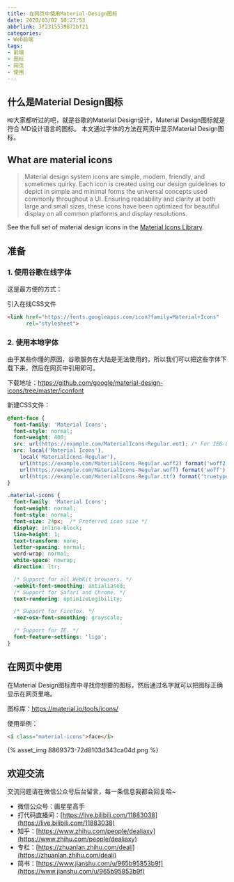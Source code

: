 ```yaml
---
title: 在网页中使用Material-Design图标
date: 2020/03/02 10:27:53
abbrlink: 3f2315539872bf21
categories:
- Web前端
tags:
- 前端
- 图标
- 网页
- 使用
---
```

## 什么是Material Design图标
`MD`大家都听过的吧，就是谷歌的Material Design设计，Material Design图标就是符合
MD设计语言的图标。
本文通过字体的方法在网页中显示Material Design图标。

## What are material icons
>Material design system icons are simple, modern, friendly, and sometimes quirky. Each icon is created using our design guidelines to depict in simple and minimal forms the universal concepts used commonly throughout a UI. Ensuring readability and clarity at both large and small sizes, these icons have been optimized for beautiful display on all common platforms and display resolutions.

See the full set of material design icons in the [Material Icons Library](https://www.google.com/design/icons/).

## 准备
### 1. 使用谷歌在线字体
这是最方便的方式：

引入在线CSS文件
```html
<link href="https://fonts.googleapis.com/icon?family=Material+Icons"
      rel="stylesheet">
```

### 2. 使用本地字体
由于某些你懂的原因，谷歌服务在大陆是无法使用的，所以我们可以把这些字体下载下来，然后在网页中引用即可。

下载地址：https://github.com/google/material-design-icons/tree/master/iconfont

新建CSS文件：
```css
@font-face {
  font-family: 'Material Icons';
  font-style: normal;
  font-weight: 400;
  src: url(https://example.com/MaterialIcons-Regular.eot); /* For IE6-8 */
  src: local('Material Icons'),
    local('MaterialIcons-Regular'),
    url(https://example.com/MaterialIcons-Regular.woff2) format('woff2'),
    url(https://example.com/MaterialIcons-Regular.woff) format('woff'),
    url(https://example.com/MaterialIcons-Regular.ttf) format('truetype');
}

.material-icons {
  font-family: 'Material Icons';
  font-weight: normal;
  font-style: normal;
  font-size: 24px;  /* Preferred icon size */
  display: inline-block;
  line-height: 1;
  text-transform: none;
  letter-spacing: normal;
  word-wrap: normal;
  white-space: nowrap;
  direction: ltr;

  /* Support for all WebKit browsers. */
  -webkit-font-smoothing: antialiased;
  /* Support for Safari and Chrome. */
  text-rendering: optimizeLegibility;

  /* Support for Firefox. */
  -moz-osx-font-smoothing: grayscale;

  /* Support for IE. */
  font-feature-settings: 'liga';
}
```


## 在网页中使用
在Material Design图标库中寻找你想要的图标，然后通过名字就可以把图标正确显示在网页里咯。

图标库：https://material.io/tools/icons/

使用举例：
```html
<i class="material-icons">face</i>
```

{% asset_img 8869373-72d8103d343ca04d.png %}

## 欢迎交流
交流问题请在微信公众号后台留言，每一条信息我都会回复哈~
- 微信公众号：画星星高手
- 打代码直播间：[https://live.bilibili.com/11883038](https://live.bilibili.com/11883038)
- 知乎：[https://www.zhihu.com/people/dealiaxy](https://www.zhihu.com/people/dealiaxy)
- 专栏：[https://zhuanlan.zhihu.com/deali](https://zhuanlan.zhihu.com/deali)
- 简书：[https://www.jianshu.com/u/965b95853b9f](https://www.jianshu.com/u/965b95853b9f)
